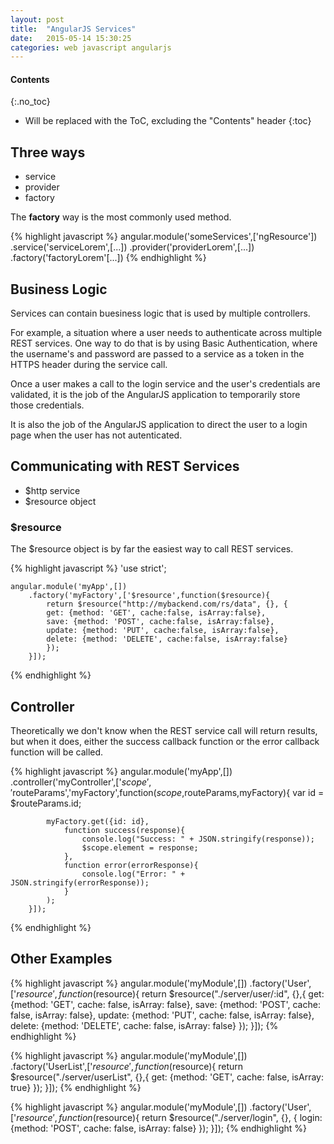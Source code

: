 ```yaml
---
layout: post
title:  "AngularJS Services"
date:   2015-05-14 15:30:25
categories: web javascript angularjs
---
```


#### Contents
{:.no_toc}

* Will be replaced with the ToC, excluding the "Contents" header
{:toc}

## Three ways

* service
* provider
* factory

The **factory** way is the most commonly used method.

{% highlight javascript %}
angular.module('someServices',['ngResource'])
    .service('serviceLorem',[...])
    .provider('providerLorem',[...])
    .factory('factoryLorem'[...])
{% endhighlight %}

## Business Logic

Services can contain buesiness logic that is used by multiple controllers.

For example, a situation where a user needs to authenticate across multiple REST services. One way to do that is by using Basic Authentication, where the username's and password are passed to a service as a token in the HTTPS header during the service call.

Once a user makes a call to the login service and the user's credentials are validated, it is the job of the AngularJS application to temporarily store those credentials. 

It is also the job of the AngularJS application to direct the user to a login page when the user has not autenticated.

## Communicating with REST Services

* $http service
* $resource object

### $resource

The $resource object is by far the easiest way to call REST services.

{% highlight javascript %}
'use strict';

    angular.module('myApp',[])
        .factory('myFactory',['$resource',function($resource){
            return $resource("http://mybackend.com/rs/data", {}, {
            get: {method: 'GET', cache:false, isArray:false},
            save: {method: 'POST', cache:false, isArray:false},
            update: {method: 'PUT', cache:false, isArray:false},
            delete: {method: 'DELETE', cache:false, isArray:false}
            });
        }]);
{% endhighlight %}

## Controller

Theoretically we don't know when the REST service call will return results, but when it does, either the success callback function or the error callback function will be called.

{% highlight javascript %}
    angular.module('myApp',[])
        .controller('myController',['$scope','$routeParams','myFactory',function($scope,$routeParams,myFactory){
            var id = $routeParams.id;

            myFactory.get({id: id}, 
                function success(response){
                    console.log("Success: " + JSON.stringify(response));
                    $scope.element = response;
                },
                function error(errorResponse){
                    console.log("Error: " + JSON.stringify(errorResponse));
                }
            );
        }]);

{% endhighlight %}

## Other Examples

{% highlight javascript %}
angular.module('myModule',[])
    .factory('User',['$resource',function ($resource){
        return $resource("./server/user/:id", {},{
        get: {method: 'GET', cache: false, isArray: false},
        save: {method: 'POST', cache: false, isArray: false},
        update: {method: 'PUT', cache: false, isArray: false},
        delete: {method: 'DELETE', cache: false, isArray: false}
        });
    }]);
{% endhighlight %}

{% highlight javascript %}
angular.module('myModule',[])
    .factory('UserList',['$resource',function ($resource){
        return $resource("./server/userList", {},{
        get: {method: 'GET', cache: false, isArray: true}
    });
    }]);
{% endhighlight %}

{% highlight javascript %}
angular.module('myModule',[])
    .factory('User',['$resource',function ($resource){
        return $resource("./server/login", {}, {
        login: {method: 'POST', cache: false, isArray: false}
        });
    }]);
{% endhighlight %}
